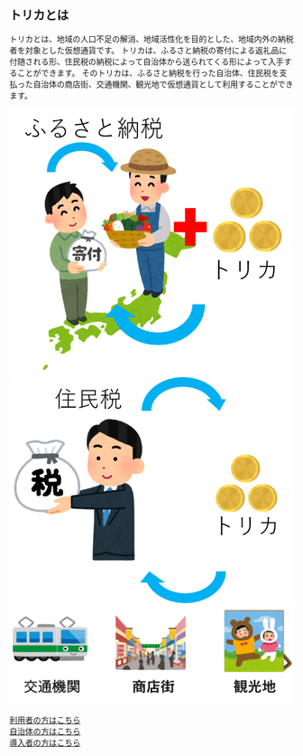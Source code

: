 ## トリカとは　　
  
トリカとは、地域の人口不足の解消、地域活性化を目的とした、地域内外の納税者を対象とした仮想通貨です。
トリカは、ふるさと納税の寄付による返礼品に付随される形、住民税の納税によって自治体から送られてくる形によって入手することができます。
そのトリカは、ふるさと納税を行った自治体、住民税を支払った自治体の商店街、交通機関、観光地で仮想通貨として利用することができます。

![リンクテキスト](./image/hurusatonouzei.png)  ![リンクテキスト](./image/jyuuminnzei.png)
![リンクテキスト](./image/tukaerutokoro.png)

[利用者の方はこちら](./client "")<br>  [自治体の方はこちら](./govement"")<br>    [導入者の方はこちら](./store "")<br>   
